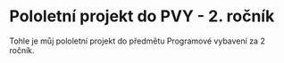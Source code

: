 # Pololetní projekt do PVY - 2. ročník
Tohle je můj pololetní projekt do předmětu Programové vybavení za 2 ročník.
